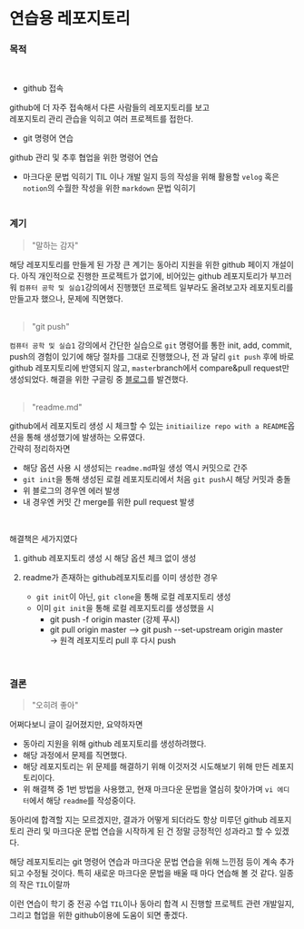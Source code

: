 #  연습용 레포지토리
### 목적
<br>

- github 접속  

github에 더 자주 접속해서 다른 사람들의 레포지토리를 보고  
레포지토리 관리 관습을 익히고 여러 프로젝트를 접한다.<br>


- git 명령어 연습

github 관리 및 추후 협업을 위한 명령어 연습<br>


- 마크다운 문법 익히기
TIL 이나 개발 일지 등의 작성을 위해 활용할 `velog` 혹은 `notion`의 수월한 작성을 위한 `markdown` 문법 익히기<br><br>

### 계기
>"말하는 감자"

해당 레포지토리를 만들게 된 가장 큰 계기는 동아리 지원을 위한 github 페이지 개설이다. 아직 개인적으로 진행한 프로젝트가 없기에, 비어있는 github 레포지토리가 부끄러워 `컴퓨터 공학 및 실습1`강의에서 진행했던 프로젝트 일부라도 올려보고자 레포지토리를 만들고자 했으나, 문제에 직면했다.
<br><br>

>"git push"

`컴퓨터 공학 및 실습1` 강의에서 간단한 실습으로 `git` 명령어를 통한 init, add, commit, push의 경험이 있기에 해당 절차를 그대로 진행했으나, 전 과 달리 `git push` 후에 바로 github 레포지토리에 반영되지 않고, `master`branch에서 compare&pull request만 생성되었다. 해결을 위한 구글링 중 [블로그](https://waaan.tistory.com/13)를 발견했다.
<br><br>

>"readme.md"

github에서 레포지토리 생성 시 체크할 수 있는  `initiailize repo with a README`옵션을 통해 생성했기에 발생하는 오류였다.  
간략히 정리하자면  
- 해당 옵션 사용 시 생성되는 `readme.md`파일 생성 역시 커밋으로 간주
- `git init`을 통해 생성된 로컬 레포지토리에서 처음 `git push`시 해당 커밋과 충돌
- 위 블로그의 경우엔 에러 발생
- 내 경우엔 커밋 간 merge를 위한 pull request 발생
<br>

해결책은 세가지였다  
1. github 레포지토리 생성 시 해당 옵션 체크 없이 생성

2. readme가 존재하는 github레포지토리를 이미 생성한 경우
	- `git init`이 아닌, `git clone`을 통해 로컬 레포지토리 생성
	- 이미 `git init`을 통해 로컬 레포지토리를 생성했을 시  
		- git push -f origin master (강제 푸시)  
		- git pull origin master --> git push  --set-upstream origin master  
	-> 원격 레포지토리 pull 후 다시 push
<br>



### 결론 
>"오히려 좋아"

어쩌다보니 글이 길어졌지만, 요약하자면  
- 동아리 지원을 위해 github 레포지토리를 생성하려했다.
- 해당 과정에서 문제를 직면했다.
- 해당 레포지토리는 위 문제를 해결하기 위해 이것저것 시도해보기 위해 만든 레포지토리이다.
- 위 해결책 중 1번 방법을 사용했고, 현재 마크다운 문법을 열심히 찾아가며 `vi 에디터`에서 해당 `readme`를 작성중이다.

동아리에 합격할 지는 모르겠지만, 결과가 어떻게 되더라도 항상 미루던 github 레포지토리 관리 및 마크다운 문법 연습을 시작하게 된 건 정말 긍정적인 성과라고 할 수 있겠다. 

해당 레포지토리는 git 명령어 연습과 마크다운 문법 연습을 위해 느낀점 등이 계속 추가되고 수정될 것이다. 특히 새로운 마크다운 문법을 배울 때 마다 연습해 볼 것 같다. 일종의 작은 `TIL`이랄까  
 
이런 연습이 학기 중 전공 수업 `TIL`이나 동아리 합격 시 진행할 프로젝트 관련 개발일지, 그리고 협업을 위한 github이용에 도움이 되면 좋겠다.



